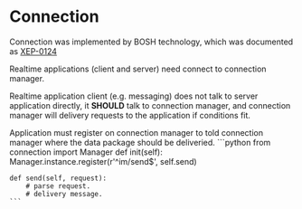 Connection
=====

Connection was implemented by BOSH technology, which was documented as
[XEP-0124](http://www.xmpp.org/extensions/xep-0124.html)

Realtime applications (client and server) need connect to connection manager.

Realtime application client (e.g. messaging) does not talk to server
application directly, it **SHOULD** talk to connection manager, and connection
manager will delivery requests to the application if conditions fit.

Application must register on connection manager to told connection manager
where the data package should be deliveried.
	```python
    from connection import Manager
    def init(self):
    	Manager.instance.register(r'^im/send$', self.send)

    def send(self, request):
    	# parse request.
    	# delivery message.
    ```
